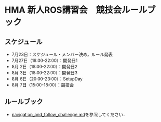 # HMA 新人ROS講習会　競技会ルールブック
## スケジュール
* 7月23日：スケジュール・メンバー決め，ルール発表
* 7月27日（18:00-22:00）：開発日1
* 8月 2日（18:00-22:00）：開発日2
* 8月 3日（18:00-22:00）：開発日3
* 8月 6日（20:00-23:00）：SetupDay
* 8月 7日（15:00-18:00）：競技会

## ルールブック
* [navigation_and_follow_challenge.md](https://github.com/yuma116/hma_competition_1808/blob/master/navigation_and_follow_challenge.md)を参照してください．